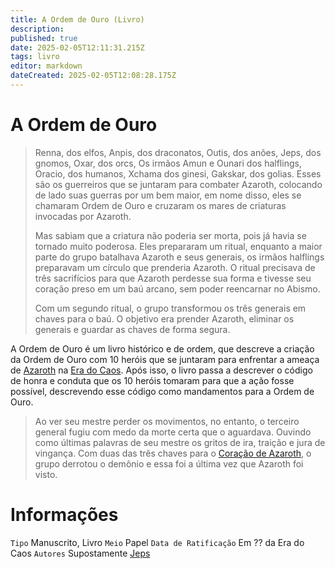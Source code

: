 ```yaml
---
title: A Ordem de Ouro (Livro)
description: 
published: true
date: 2025-02-05T12:11:31.215Z
tags: livro
editor: markdown
dateCreated: 2025-02-05T12:08:28.175Z
---
```


# A Ordem de Ouro
> Renna, dos elfos, Anpis, dos draconatos, Outis, dos anões, Jeps, dos gnomos, Oxar, dos orcs, Os irmãos Amun e Ounari dos halflings, Oracio, dos humanos, Xchama dos ginesi, Gakskar, dos golias. Esses são os guerreiros que se juntaram para combater Azaroth, colocando de lado suas guerras por um bem maior, em nome disso, eles se chamaram Ordem de Ouro e cruzaram os mares de criaturas invocadas por Azaroth.
> 
> Mas sabiam que a criatura não poderia ser morta, pois já havia se tornado muito poderosa. Eles prepararam um ritual, enquanto a maior parte do grupo batalhava Azaroth e seus generais, os irmãos halflings preparavam um círculo que prenderia Azaroth. O ritual precisava de três sacrifícios para que Azaroth perdesse sua forma e tivesse seu coração preso em um baú arcano, sem poder reencarnar no Abismo.
>
> Com um segundo ritual, o grupo transformou os três generais em chaves para o baú. O objetivo era prender Azaroth, eliminar os generais e guardar as chaves de forma segura.

A Ordem de Ouro é um livro histórico e de ordem, que descreve a criação da Ordem de Ouro com 10 heróis que se juntaram para enfrentar a ameaça de [Azaroth](/individuos/azaroth) na [Era do Caos](/linha-do-tempo). Após isso, o livro passa a descrever o código de honra e conduta que os 10 heróis tomaram para que a ação fosse possível, descrevendo esse código como mandamentos para a Ordem de Ouro.

> Ao ver seu mestre perder os movimentos, no entanto, o terceiro general fugiu com medo da morte certa que o aguardava. Ouvindo como últimas palavras de seu mestre os gritos de ira, traição e jura de vingança. Com duas das três chaves para o [Coração de Azaroth](/itens/coracao-de-azaroth), o grupo derrotou o demônio e essa foi a última vez que Azaroth foi visto.

# Informações
`Tipo` Manuscrito, Livro
`Meio` Papel 
`Data de Ratificação` Em ?? da Era do Caos
`Autores` Supostamente [Jeps](/individuos/jeps)